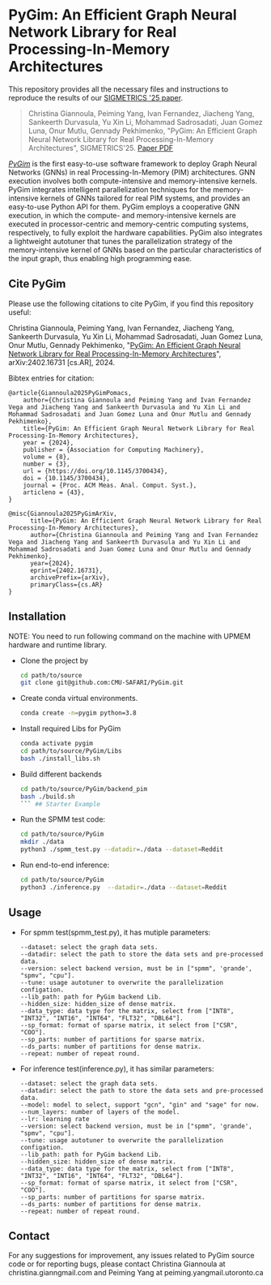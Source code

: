 # PyGim: An Efficient Graph Neural Network Library for Real Processing-In-Memory Architectures

This repository provides all the necessary files and instructions to reproduce the results of our [SIGMETRICS '25 paper](https://arxiv.org/abs/2402.16731).

> Christina Giannoula, Peiming Yang, Ivan Fernandez, Jiacheng Yang, Sankeerth Durvasula, Yu Xin Li, Mohammad Sadrosadati, Juan Gomez Luna, Onur Mutlu, Gennady Pekhimenko, "PyGim: An Efficient Graph Neural Network Library for Real Processing-In-Memory Architectures", SIGMETRICS'25. [Paper PDF](https://arxiv.org/abs/2402.16731.pdf)

[<i>PyGim</i>](https://arxiv.org/abs/2402.16731.pdf) is the first easy-to-use software framework to deploy Graph Neural Networks (GNNs) in real Processing-In-Memory (PIM) architectures. GNN execution involves both compute-intensive and memory-intensive kernels. PyGim integrates intelligent parallelization techniques for the memory-intensive kernels of GNNs tailored for real PIM systems, and provides an easy-to-use Python API for them. PyGim employs a cooperative GNN execution, in which the compute- and memory-intensive kernels are executed in processor-centric and memory-centric computing systems, respectively, to fully exploit the hardware capabilities. PyGim also integrates a lightweight autotuner that tunes the parallelization strategy of the memory-intensive kernel of GNNs based on the particular characteristics of the input graph, thus enabling high programming ease. 


## Cite PyGim

Please use the following citations to cite PyGim, if you find this repository useful:

Christina Giannoula, Peiming Yang, Ivan Fernandez, Jiacheng Yang, Sankeerth Durvasula, Yu Xin Li, Mohammad Sadrosadati, Juan Gomez Luna, Onur Mutlu, Gennady Pekhimenko, "[PyGim: An Efficient Graph Neural Network Library for Real Processing-In-Memory Architectures](https://arxiv.org/pdf/2402.16731.pdf)", arXiv:2402.16731 [cs.AR], 2024.


Bibtex entries for citation:
```
@article{Giannoula2025PyGimPomacs,
	author={Christina Giannoula and Peiming Yang and Ivan Fernandez Vega and Jiacheng Yang and Sankeerth Durvasula and Yu Xin Li and Mohammad Sadrosadati and Juan Gomez Luna and Onur Mutlu and Gennady Pekhimenko},
	title={PyGim: An Efficient Graph Neural Network Library for Real Processing-In-Memory Architectures}, 
	year = {2024},
	publisher = {Association for Computing Machinery},
	volume = {8},
	number = {3},
	url = {https://doi.org/10.1145/3700434},
	doi = {10.1145/3700434},
	journal = {Proc. ACM Meas. Anal. Comput. Syst.},
	articleno = {43},
}
```

```
@misc{Giannoula2025PyGimArXiv,
	  title={PyGim: An Efficient Graph Neural Network Library for Real Processing-In-Memory Architectures}, 
	  author={Christina Giannoula and Peiming Yang and Ivan Fernandez Vega and Jiacheng Yang and Sankeerth Durvasula and Yu Xin Li and Mohammad Sadrosadati and Juan Gomez Luna and Onur Mutlu and Gennady Pekhimenko},
      year={2024},
      eprint={2402.16731},
      archivePrefix={arXiv},
      primaryClass={cs.AR}
}
```

## Installation
NOTE: You need to run following command on the machine with UPMEM hardware and runtime library.

- Clone the project by
  ```Bash
  cd path/to/source
  git clone git@github.com:CMU-SAFARI/PyGim.git 
  ```
- Create conda virtual environments.
  ```Bash
  conda create -n=pygim python=3.8
  ```
- Install required Libs for PyGim
  ```Bash
  conda activate pygim
  cd path/to/source/PyGim/Libs
  bash ./install_libs.sh
  ```

- Build different backends
   ```Bash
  cd path/to/source/PyGim/backend_pim
  bash ./build.sh
  ``` ## Starter Example
- Run the SPMM test code:
  ```Bash
  cd path/to/source/PyGim
  mkdir ./data
  python3 ./spmm_test.py --datadir=./data --dataset=Reddit
  ```
- Run end-to-end inference:
  ```Bash
  cd path/to/source/PyGim
  python3 ./inference.py  --datadir=./data --dataset=Reddit
  ```

## Usage
- For spmm test(spmm_test.py), it has mutiple parameters:
    ```
    --dataset: select the graph data sets.
    --datadir: select the path to store the data sets and pre-processed data.
    --version: select backend version, must be in ["spmm", 'grande', "spmv", "cpu"].
    --tune: usage autotuner to overwrite the parallelization configation.
    --lib_path: path for PyGim backend Lib.
    --hidden_size: hidden_size of dense matrix.
    --data_type: data type for the matrix, select from ["INT8", "INT32", "INT16", "INT64", "FLT32", "DBL64"].
    --sp_format: format of sparse matrix, it select from ["CSR", "COO"].
    --sp_parts: number of partitions for sparse matrix.
    --ds_parts: number of partitions for dense matrix.
    --repeat: number of repeat round.
    ```
- For inference test(inference.py), it has similar parameters:

    ```
    --dataset: select the graph data sets.
    --datadir: select the path to store the data sets and pre-processed data.
    --model: model to select, support "gcn", "gin" and "sage" for now.
    --num_layers: number of layers of the model.
    --lr: learning rate
    --version: select backend version, must be in ["spmm", 'grande', "spmv", "cpu"].
    --tune: usage autotuner to overwrite the parallelization configation.
    --lib_path: path for PyGim backend Lib.
    --hidden_size: hidden_size of dense matrix.
    --data_type: data type for the matrix, select from ["INT8", "INT32", "INT16", "INT64", "FLT32", "DBL64"].
    --sp_format: format of sparse matrix, it select from ["CSR", "COO"].
    --sp_parts: number of partitions for sparse matrix.
    --ds_parts: number of partitions for dense matrix.
    --repeat: number of repeat round.
    ```


## Contact

For any suggestions for improvement, any issues related to PyGim source code or for reporting bugs, please contact Christina Giannoula at christina.giann<at>gmail.com and Peiming Yang at peiming.yang<at>mail.utoronto.ca

